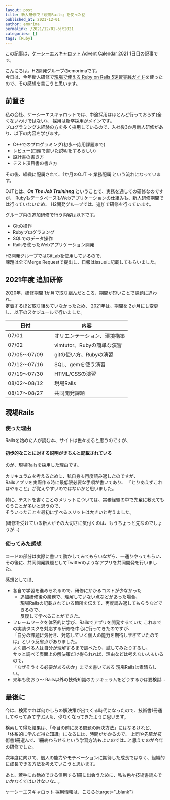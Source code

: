 ```yaml
---
layout: post
title: 新人研修で「現場Rails」を使った話
published_at: 2021-12-01
author: emorima
permalink: /2021/12/01-ojt2021
categories: []
tags: [Ruby]
---
```

この記事は、[ケーシーエスキャロット Advent Calendar 2021](https://qiita.com/advent-calendar/2021/kcscarrot) 1日目の記事です。

こんにちは。H2開発グループのemorimaです。  
今日は、今年新人研修で[現場で使える Ruby on Rails 5速習実践ガイド](https://book.mynavi.jp/ec/products/detail/id=93905)を使ったので、その感想を書こうと思います。


## 前置き

私の会社、ケーシーエスキャロットでは、中途採用はほとんど行っておらず(全くないわけではない)、
採用は新卒採用がメインです。  
プログラミング未経験の方を多く採用しているので、入社後3か月新人研修があり、以下の内容を学びます。

* C++でのプログラミング(初歩～応用課題まで)
* レビュー(口頭で書いた説明をするらしい)
* 設計書の書き方
* テスト項目書の書き方

その後、組織に配属されて、1か月のOJT ⇒ 業務配属 という流れになっています。

OJTとは、__*On The Job Traininng*__ ということで、実務を通しての研修なのですが、
RubyもデータベースもWebアプリケーションの仕組みも、新人研修期間では行っていないため、
H2開発グループでは、追加で研修を行っています。

グループ内の追加研修で行う内容は以下です。

* Gitの操作
* Rubyプログラミング
* SQLでのデータ操作
* Railsを使ったWebアプリケーション開発

H2開発グループではGitLabを使用しているので、  
課題は全てMerge Requestで提出し、日報はissueに記載してもらいました。



## 2021年度 追加研修

2020年、研修期間 1か月で取り組んだところ、期間が短いことで課題に追われ、  
定着するほど取り組めていなかったため、
2021年は、期間を 2か月にし変更し、以下のスケジュールで行いました。

 日付 | 内容 
 --- | ---
 07/01        |　 オリエンテーション、環境構築
 07/02        |　 vimtutor、Rubyの簡単な演習
 07/05～07/09 |　 gitの使い方、Rubyの演習
 07/12～07/16 |　 SQL、gemを使う演習
 07/19～07/30 |　 HTML/CSSの演習
 08/02～08/12 |　 現場Rails
 08/17～08/27 |　 共同開発課題
 
## 現場Rails

### 使った理由

Railsを始めた人が読む本、サイトは色々あると思うのですが、  

#### 初歩的なことに対する説明がきちんと記載されている

のが、現場Railsを採用した理由です。

カリキュラムを考えるために、私自身も再度読み返したのですが、  
Railsアプリを実際作る時に最低限必要な手順が書いてあり、
「とりあえずこれはやること」が覚えやすいのではないかと思いました。

特に、テストを書くことのメリットについては、実務経験の中で先輩に教えてもらうことが多いと思うので、  
そういったことを最初に学べるメリットは大きいと考えました。

(研修を受けている新人がその大切さに気付くのは、もうちょっと先なのでしょうが...)


### 使ってみた感想

コードの部分は実際に書いて動かしてみてもらいながら、一通りやってもらい、  
その後に、共同開発課題としてTwitterのようなアプリを共同開発を行いました。

感想としては、


* 各自で学習を進められるので、研修にかかるコストが少なかった
  * 追加研修後の業務で、理解していない点などがあった場合、  
    現場Railsの記載されている箇所を伝えて、再度読み返してもらうなどできるので、  
    反復して学べることができた。
* フレームワークを体系的に学び、Railsでアプリを開発するていた 
  これまでの実装タスクを対応する研修を中心に行ってきたのですが、  
  「自分の課題に気付き、対応していく個人の能力を期待しすぎていたのでは」という反省点がありました。  
  よく調べる人は自分が理解するまで調べたり、試してみたりするし、  
  サッと調べて表面上の解決策だけ得られれば、理由などは考えない人もいるので、  
  「なぜそうする必要があるのか」までを書いてある 現場Railsは素晴らしい。
* 来年も使おう～
  Rails以外の技術知識のカリキュラムをどうするかは要検討...


## 最後に

今は、検索すれば何かしらの解決策が出てくる時代になったので、技術書1冊通してやってみて学ぶ人も、少なくなってきたように思います。

検索して得た結果は、「今目の前にある問題の解決方法」にはなるけれど、  
「体系的に学んだ得た知識」になるには、時間がかかるので、
上司や先輩が技術書1冊選んで、1冊終わらせるという学習方法もよいのでは...と思えたのが今年の研修でした。

次年度に向けて、個人の能力やモチベーションに期待した成長ではなく、組織的に成長できる方法を考えていこうと思います。


あと、若手にお勧めできる信用する1冊に出会うために、私も色々技術書読んでいかなくてはいけないな...。


ケーシーエスキャロット 採用情報は、[こちら](https://www.carrot.co.jp/recruit){:target="_blank"}
